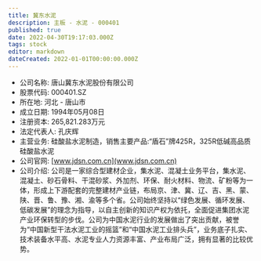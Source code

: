 ```yaml
---
title: 冀东水泥
description: 主板 - 水泥 - 000401
published: true
date: 2022-04-30T19:17:03.000Z
tags: stock
editor: markdown
dateCreated: 2022-01-01T00:00:00.000Z
---
```


- 公司名称: 唐山冀东水泥股份有限公司
- 股票代码: 000401.SZ
- 所在地: 河北 - 唐山市
- 成立日期: 1994年05月08日
- 注册资本: 265,821.283万元
- 法定代表人: 孔庆辉
- 主营业务: 硅酸盐水泥制造，销售主要产品:“盾石”牌425R，325R低碱高品质硅酸盐水泥
- 公司官网: [www.jdsn.com.cn](www.jdsn.com.cn)
- 公司介绍: 公司是一家综合型建材企业，集水泥、混凝土业务平台，集水泥、混凝土、砂石骨料、干混砂浆、外加剂、环保、耐火材料、物流、矿粉等为一体，形成上下游配套的完整建材产业链，布局京、津、冀、辽、吉、黑、蒙、陕、晋、鲁、豫、湘、渝等多个省。公司始终坚持以“绿色发展、循环发展、低碳发展”的理念为指导，以自主创新的知识产权为依托，全面促进集团水泥产业环保转型的步伐。公司为中国水泥行业的发展做出了突出贡献，被誉为“中国新型干法水泥工业的摇篮”和“中国水泥工业排头兵”，业务底子扎实、技术装备水平高、水泥专业人力资源丰富、产业布局广泛，拥有显著的比较优势。


